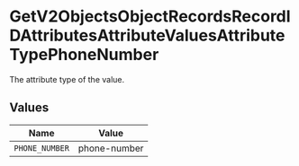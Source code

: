 # GetV2ObjectsObjectRecordsRecordIDAttributesAttributeValuesAttributeTypePhoneNumber

The attribute type of the value.


## Values

| Name           | Value          |
| -------------- | -------------- |
| `PHONE_NUMBER` | phone-number   |